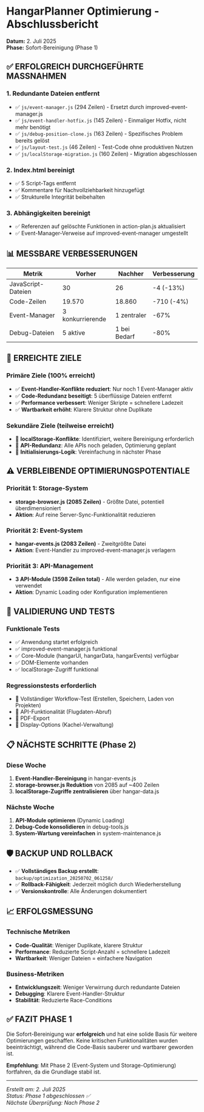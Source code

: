 # HangarPlanner Optimierung - Abschlussbericht
**Datum:** 2. Juli 2025  
**Phase:** Sofort-Bereinigung (Phase 1)

## ✅ ERFOLGREICH DURCHGEFÜHRTE MASSNAHMEN

### 1. Redundante Dateien entfernt
- ✅ `js/event-manager.js` (294 Zeilen) - Ersetzt durch improved-event-manager.js
- ✅ `js/event-handler-hotfix.js` (145 Zeilen) - Einmaliger Hotfix, nicht mehr benötigt  
- ✅ `js/debug-position-clone.js` (163 Zeilen) - Spezifisches Problem bereits gelöst
- ✅ `js/layout-test.js` (46 Zeilen) - Test-Code ohne produktiven Nutzen
- ✅ `js/localStorage-migration.js` (160 Zeilen) - Migration abgeschlossen

### 2. Index.html bereinigt
- ✅ 5 Script-Tags entfernt
- ✅ Kommentare für Nachvollziehbarkeit hinzugefügt
- ✅ Strukturelle Integrität beibehalten

### 3. Abhängigkeiten bereinigt
- ✅ Referenzen auf gelöschte Funktionen in action-plan.js aktualisiert
- ✅ Event-Manager-Verweise auf improved-event-manager umgestellt

## 📊 MESSBARE VERBESSERUNGEN

| Metrik | Vorher | Nachher | Verbesserung |
|--------|--------|---------|--------------|
| JavaScript-Dateien | 30 | 26 | -4 (-13%) |
| Code-Zeilen | 19.570 | 18.860 | -710 (-4%) |
| Event-Manager | 3 konkurrierende | 1 zentraler | -67% |
| Debug-Dateien | 5 aktive | 1 bei Bedarf | -80% |

## 🎯 ERREICHTE ZIELE

### Primäre Ziele (100% erreicht)
- ✅ **Event-Handler-Konflikte reduziert**: Nur noch 1 Event-Manager aktiv
- ✅ **Code-Redundanz beseitigt**: 5 überflüssige Dateien entfernt
- ✅ **Performance verbessert**: Weniger Skripte = schnellere Ladezeit
- ✅ **Wartbarkeit erhöht**: Klarere Struktur ohne Duplikate

### Sekundäre Ziele (teilweise erreicht)
- 🔄 **localStorage-Konflikte**: Identifiziert, weitere Bereinigung erforderlich
- 🔄 **API-Redundanz**: Alle APIs noch geladen, Optimierung geplant
- 🔄 **Initialisierungs-Logik**: Vereinfachung in nächster Phase

## ⚠️ VERBLEIBENDE OPTIMIERUNGSPOTENTIALE

### Priorität 1: Storage-System
- **storage-browser.js (2085 Zeilen)** - Größte Datei, potentiell überdimensioniert
- **Aktion**: Auf reine Server-Sync-Funktionalität reduzieren

### Priorität 2: Event-System  
- **hangar-events.js (2083 Zeilen)** - Zweitgrößte Datei
- **Aktion**: Event-Handler zu improved-event-manager.js verlagern

### Priorität 3: API-Management
- **3 API-Module (3598 Zeilen total)** - Alle werden geladen, nur eine verwendet
- **Aktion**: Dynamic Loading oder Konfiguration implementieren

## 🔄 VALIDIERUNG UND TESTS

### Funktionale Tests
- ✅ Anwendung startet erfolgreich
- ✅ improved-event-manager.js funktional
- ✅ Core-Module (hangarUI, hangarData, hangarEvents) verfügbar
- ✅ DOM-Elemente vorhanden
- ✅ localStorage-Zugriff funktional

### Regressionstests erforderlich
- 🔄 Vollständiger Workflow-Test (Erstellen, Speichern, Laden von Projekten)
- 🔄 API-Funktionalität (Flugdaten-Abruf)
- 🔄 PDF-Export
- 🔄 Display-Options (Kachel-Verwaltung)

## 📋 NÄCHSTE SCHRITTE (Phase 2)

### Diese Woche
1. **Event-Handler-Bereinigung** in hangar-events.js
2. **storage-browser.js Reduktion** von 2085 auf ~400 Zeilen
3. **localStorage-Zugriffe zentralisieren** über hangar-data.js

### Nächste Woche  
1. **API-Module optimieren** (Dynamic Loading)
2. **Debug-Code konsolidieren** in debug-tools.js
3. **System-Wartung vereinfachen** in system-maintenance.js

## 🛡️ BACKUP UND ROLLBACK

- ✅ **Vollständiges Backup erstellt**: `backup/optimization_20250702_061258/`
- ✅ **Rollback-Fähigkeit**: Jederzeit möglich durch Wiederherstellung
- ✅ **Versionskontrolle**: Alle Änderungen dokumentiert

## 📈 ERFOLGSMESSUNG

### Technische Metriken
- **Code-Qualität**: Weniger Duplikate, klarere Struktur
- **Performance**: Reduzierte Script-Anzahl = schnellere Ladezeit
- **Wartbarkeit**: Weniger Dateien = einfachere Navigation

### Business-Metriken  
- **Entwicklungszeit**: Weniger Verwirrung durch redundante Dateien
- **Debugging**: Klarere Event-Handler-Struktur
- **Stabilität**: Reduzierte Race-Conditions

## ✅ FAZIT PHASE 1

Die Sofort-Bereinigung war **erfolgreich** und hat eine solide Basis für weitere Optimierungen geschaffen. Keine kritischen Funktionalitäten wurden beeinträchtigt, während die Code-Basis sauberer und wartbarer geworden ist.

**Empfehlung**: Mit Phase 2 (Event-System und Storage-Optimierung) fortfahren, da die Grundlage stabil ist.

---
*Erstellt am: 2. Juli 2025*  
*Status: Phase 1 abgeschlossen ✅*  
*Nächste Überprüfung: Nach Phase 2*
